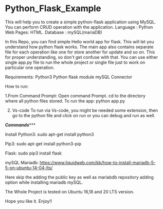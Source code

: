 # Python_Flask_Example
This will help you to create a simple python-flask application using MySQL. You can perform CRUD operation with the application.
Language : Python
Web Pages: HTML.
Database : mySQL(mariaDB)

In this Repo, you can find simple Hello world app for flask. This will let you understand how python flask works.
The main app also contains separate file for each operation like one for store another for update and so on. 
This for proper understanding, so don't get confuse with that.
You can use either single app.py file to run the whole project or single file just to work on particular one operation.


Requirements:
Python3
Python flask module
mySQL Connector

How to run:

1.From Command Prompt:
Open command Prompt. cd to the directory where all python files stored.
To run the app:
python app.py

2. Vs-code
To run via Vs-code, you might be needed some extension, then go to the python file and click on run or you can debug and run as well.


*******Commands**********

Install Python3: 
sudo apt-get install python3

Pip3:
sudo apt-get install python3-pip

Flask:
sudo pip3 install flask

mySQL Mariadb:
https://www.liquidweb.com/kb/how-to-install-mariadb-5-5-on-ubuntu-14-04-lts/

Here skip the adding the public key as well as mariabdb repository adding option while installing mariadb mySQL.

The Whole Project is tested on Ubuntu 16,18 and 20 LTS version.

Hope you like it.
Enjoy!!
